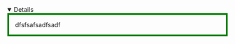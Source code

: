 <details open>
<div style="border: 4px solid green; padding: 1em">
dfsfsafsadfsadf
</div>
</details>